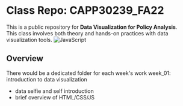 # Class Repo: CAPP30239_FA22
This is a public repository for **Data Visualization for Policy Analysis**. \
This class involves both theory and hands-on practices with data visualization tools. ![JavaScript](https://img.shields.io/badge/javascript-%23323330.svg?style=for-the-badge&logo=javascript&logoColor=%23F7DF1E)
## Overview
There would be a dedicated folder for each week's work
week_01: introduction to data visualization
  - data selfie and self introduction
  - brief overview of HTML/CSS/JS
